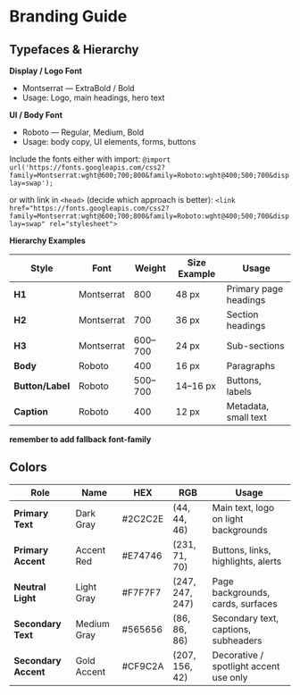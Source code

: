 # Branding Guide

## Typefaces & Hierarchy

**Display / Logo Font**
- Montserrat — ExtraBold / Bold
- Usage: Logo, main headings, hero text

**UI / Body Font**
- Roboto — Regular, Medium, Bold
- Usage: body copy, UI elements, forms, buttons

Include the fonts either with import:
`@import url('https://fonts.googleapis.com/css2?family=Montserrat:wght@600;700;800&family=Roboto:wght@400;500;700&display=swap');`

or with link in `<head>` (decide which approach is better):
`<link href="https://fonts.googleapis.com/css2?family=Montserrat:wght@600;700;800&family=Roboto:wght@400;500;700&display=swap" rel="stylesheet">`

**Hierarchy Examples**

| Style          | Font        | Weight | Size Example | Usage                        |
|----------------|-------------|--------|--------------|------------------------------|
| **H1**         | Montserrat  | 800    | 48 px        | Primary page headings        |
| **H2**         | Montserrat  | 700    | 36 px        | Section headings             |
| **H3**         | Montserrat  | 600–700| 24 px        | Sub-sections                 |
| **Body**       | Roboto      | 400    | 16 px        | Paragraphs                   |
| **Button/Label** | Roboto    | 500–700| 14–16 px     | Buttons, labels              |
| **Caption**    | Roboto      | 400    | 12 px        | Metadata, small text         |

**remember to add fallback font-family**

## Colors

| Role                | Name             | HEX     | RGB              | Usage                                           |
|---------------------|------------------|---------|------------------|-------------------------------------------------|
| **Primary Text**    | Dark Gray        | #2C2C2E | (44, 44, 46)     | Main text, logo on light backgrounds            |
| **Primary Accent**  | Accent Red       | #E74746 | (231, 71, 70)    | Buttons, links, highlights, alerts              |
| **Neutral Light**   | Light Gray       | #F7F7F7 | (247, 247, 247)  | Page backgrounds, cards, surfaces               |
| **Secondary Text**  | Medium Gray      | #565656 | (86, 86, 86)     | Secondary text, captions, subheaders            |
| **Secondary Accent**| Gold Accent      | #CF9C2A | (207, 156, 42)   | Decorative / spotlight accent use only          |